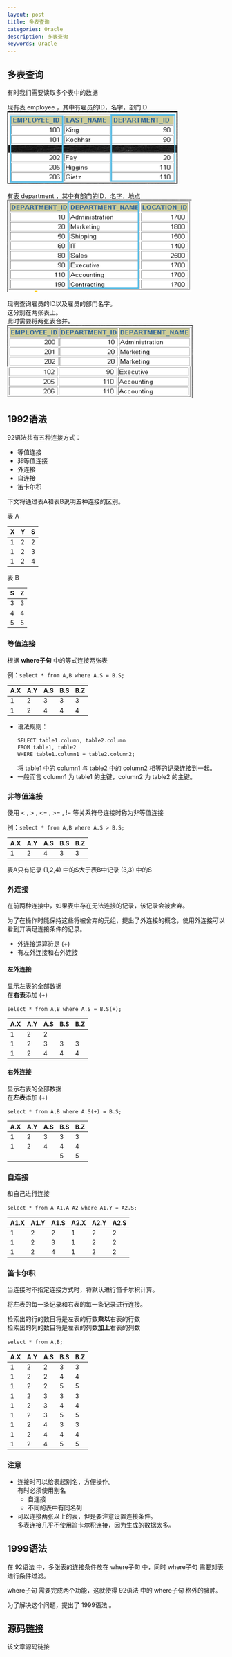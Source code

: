 ```yaml
---
layout: post
title: 多表查询
categories: Oracle
description: 多表查询
keywords: Oracle
---
```


## 多表查询

有时我们需要读取多个表中的数据

现有表 employee ，其中有雇员的ID，名字，部门ID<br>
![enter description here](/images/posts/oracle/multiquery/employee.png)

有表 department ，其中有部门的ID，名字，地点
![enter description here](/images/posts/oracle/multiquery/department.png)

现需查询雇员的ID以及雇员的部门名字。<br>
这分别在两张表上。<br>
此时需要将两张表合并。<br>
![enter description here](/images/posts/oracle/multiquery/employee-department.png)

## 1992语法

92语法共有五种连接方式：
- 等值连接
- 非等值连接
- 外连接
- 自连接
- 笛卡尔积

下文将通过表A和表B说明五种连接的区别。

表 A

| X   | Y   | S   |  
| --- | --- | --- |
| 1   | 2   | 2   |
| 1   | 2   | 3   |
| 1   | 2   | 4   |

表 B

| S   | Z   | 
| --- | --- | 
| 3   | 3   | 
| 4   | 4   | 
| 5   | 5   | 


### 等值连接
根据 **where子句** 中的等式连接两张表

例：`select * from A,B where A.S = B.S;`

| A.X | A.Y | A.S | B.S | B.Z |
| --- | --- | --- | --- | --- |
| 1   | 2   | 3   | 3   | 3   |
| 1   | 2   | 4   | 4   | 4   |

- 语法规则：
	```
	SELECT table1.column, table2.column
	FROM table1, table2
	WHERE table1.column1 = table2.column2;
	```
	将 table1 中的 column1 与 table2 中的 column2 相等的记录连接到一起。
- 一般而言 column1 为 table1 的主键，column2 为 table2 的主键。

### 非等值连接
使用 < , > , <= , >= , != 等关系符号连接时称为非等值连接

例：`select * from A,B where A.S > B.S;`

| A.X | A.Y | A.S | B.S | B.Z |
| --- | --- | --- | --- | --- |
| 1   | 2   | 4   | 3   | 3   |

表A只有记录 (1,2,4) 中的S大于表B中记录 (3,3) 中的S

### 外连接

在前两种连接中，如果表中存在无法连接的记录，该记录会被舍弃。

为了在操作时能保持这些将被舍弃的元组，提出了外连接的概念，使用外连接可以看到丌满足连接条件的记录。
- 外连接运算符是 (+)
- 有左外连接和右外连接

#### 左外连接
显示左表的全部数据<br>
在**右表**添加 (+)

`select * from A,B where A.S = B.S(+);`

| A.X | A.Y | A.S | B.S | B.Z |
| --- | --- | --- | --- | --- |
| 1   | 2   | 2   |      |      |
| 1   | 2   | 3   | 3   | 3   |
| 1   | 2   | 4   | 4   | 4   |

#### 右外连接
显示右表的全部数据<br>
在**左表**添加 (+)

`select * from A,B where A.S(+) = B.S;`

| A.X | A.Y | A.S | B.S | B.Z |
| --- | --- | --- | --- | --- |
| 1   | 2   | 3   | 3   | 3   |
| 1   | 2   | 4   | 4   | 4   |
|      |      |      | 5   | 5   |


### 自连接
和自己进行连接

`select * from A A1,A A2 where A1.Y = A2.S;`

| A1.X | A1.Y | A1.S | A2.X | A2.Y | A2.S |
| --- | --- | --- | --- | --- | --- |
| 1   | 2   | 2   | 1   | 2   | 2   |
| 1   | 2   | 3   | 1   | 2   | 2   |
| 1   | 2   | 4   | 1   | 2   | 2   |

### 笛卡尔积
当连接时不指定连接方式时，将默认进行笛卡尔积计算。

将左表的每一条记录和右表的每一条记录进行连接。

检索出的行的数目将是左表的行数**乘以**右表的行数<br>
检索出的列的数目将是左表的列数**加上**右表的列数

`select * from A,B;`

| A.X | A.Y | A.S | B.S | B.Z |
| --- | --- | --- | --- | --- |
| 1   | 2   | 2  | 3   | 3   |
| 1   | 2   | 2  | 4   | 4   |
| 1   | 2   | 2  | 5   | 5   |
| 1   | 2   | 3  | 3   | 3   |
| 1   | 2   | 3  | 4   | 4   |
| 1   | 2   | 3  | 5   | 5   |
| 1   | 2   | 4  | 3   | 3   |
| 1   | 2   | 4  | 4   | 4   |
| 1   | 2   | 4  | 5   | 5   |

### 注意
- 连接时可以给表起别名，方便操作。<br>
	有时必须使用别名
	- 自连接
	- 不同的表中有同名列
- 可以连接两张以上的表，但是要注意设置连接条件。<br>
    多表连接几乎不使用笛卡尔积连接，因为生成的数据太多。

## 1999语法
在 92语法 中，多张表的连接条件放在 where子句 中，同时 where子句 需要对表进行条件过滤。

where子句 需要完成两个功能，这就使得 92语法 中的 where子句 格外的臃肿。

为了解决这个问题，提出了 1999语法 。

## 源码链接
该文章源码链接 [](url)